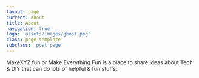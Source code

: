```yaml
---
layout: page
current: about
title: About
navigation: true
logo: 'assets/images/ghost.png'
class: page-template
subclass: 'post page'
---
```


MakeXYZ.fun or Make Everything Fun is a place to share ideas about Tech & DIY that can do lots of helpful & fun stuffs.
